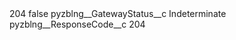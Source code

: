 <?xml version="1.0" encoding="UTF-8"?>
<CustomMetadata xmlns="http://soap.sforce.com/2006/04/metadata" xmlns:xsi="http://www.w3.org/2001/XMLSchema-instance" xmlns:xsd="http://www.w3.org/2001/XMLSchema">
    <label>204</label>
    <protected>false</protected>
    <values>
        <field>pyzblng__GatewayStatus__c</field>
        <value xsi:type="xsd:string">Indeterminate</value>
    </values>
    <values>
        <field>pyzblng__ResponseCode__c</field>
        <value xsi:type="xsd:string">204</value>
    </values>
</CustomMetadata>

